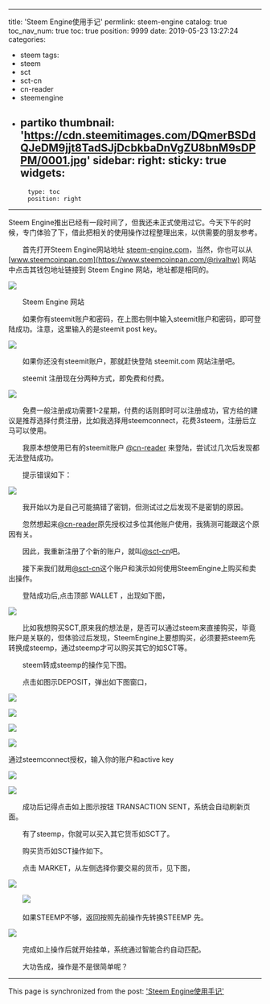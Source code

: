 
---
title: 'Steem Engine使用手记'
permlink: steem-engine
catalog: true
toc_nav_num: true
toc: true
position: 9999
date: 2019-05-23 13:27:24
categories:
- steem
tags:
- steem
- sct
- sct-cn
- cn-reader
- steemengine
- partiko
thumbnail: 'https://cdn.steemitimages.com/DQmerBSDdQJeDM9jjt8TadSJjDcbkbaDnVgZU8bnM9sDPPM/0001.jpg'
sidebar:
    right:
        sticky: true
widgets:
    -
        type: toc
        position: right
---


Steem Engine推出已经有一段时间了，但我还未正式使用过它。今天下午的时候，专门体验了下，借此把相关的使用操作过程整理出来，以供需要的朋友参考。

　　首先打开Steem Engine网站地址 [steem-engine.com](https://steem-engine.com)，当然，你也可以从 [www.steemcoinpan.com](https://www.steemcoinpan.com/@rivalhw) 网站中点击其钱包地址链接到 Steem Engine 网站，地址都是相同的。

![](https://cdn.steemitimages.com/DQmerBSDdQJeDM9jjt8TadSJjDcbkbaDnVgZU8bnM9sDPPM/0001.jpg)

　　Steem Engine 网站

　　如果你有steemit账户和密码，在上图右侧中输入steemit账户和密码，即可登陆成功。注意，这里输入的是steemit post key。

![](https://cdn.steemitimages.com/DQmPMR2rtpQUfxmzKeEoCMwDYU9rLGzQxGK2h5RJNJQ6wQ1/0002.jpg)

　　如果你还没有steemit账户，那就赶快登陆 steemit.com 网站注册吧。

　　steemit 注册现在分两种方式，即免费和付费。

![](https://cdn.steemitimages.com/DQmUm9tn6dNX3kdkKcqXUJDGGM3tbCwHC2hVeE9Nv5pENue/sigup.png)

　　免费一般注册成功需要1-2星期，付费的话则即时可以注册成功，官方给的建议是推荐选择付费注册，比如我选择用steemconnect，花费3steem，注册后立马可以使用。

　　我原本想使用已有的steemit账户 [@cn-reader](https://steemit.com/@cn-reader) 来登陆，尝试过几次后发现都无法登陆成功。

　　提示错误如下：

![](https://cdn.steemitimages.com/DQmXDNjphQ9g6Enk6jfLhimGX82TLRmURHJxcPmD1jzu9XN/0-1.png)

　　我开始以为是自己可能搞错了密钥，但测试过之后发现不是密钥的原因。

　　忽然想起来[@cn-reader](https://steemit.com/@cn-reader)原先授权过多位其他账户使用，我猜测可能跟这个原因有关。

　　因此，我重新注册了个新的账户，就叫[@sct-cn](https://steemit.com/@sct-cn)吧。

　　接下来我们就用[@sct-cn](https://steemit.com/@sct-cn)这个账户和演示如何使用SteemEngine上购买和卖出操作。

　　登陆成功后,点击顶部 WALLET ，出现如下图，

![](https://cdn.steemitimages.com/DQmSHTQ1UL1R1LpfvAVoUmgLAK25ZSAPx1WSnTKfXH8uCiQ/deposit.png)

　　比如我想购买SCT,原来我的想法是，是否可以通过steem来直接购买，毕竟账户是关联的，但体验过后发现，SteemEngine上要想购买，必须要把steem先转换成steemp，通过steemp才可以购买其它的如SCT等。

　　steem转成steemp的操作见下图。

　　点击如图示DEPOSIT，弹出如下图窗口，

![](https://cdn.steemitimages.com/DQmS99XPBb3sieBHETrpbMmPfc2tpovjh3ujk6aJzXZ3oeb/4.jpg)

![](https://cdn.steemitimages.com/DQmPLfJPntgJzPpBEFQGojDYu7FYm9XAp6H9ah6ePhQx4xy/5.jpg)

![](https://cdn.steemitimages.com/DQmaK8NkvUDLdCesWu1j8zCR4nmdeXbxSiZCpHay5zothTZ/6.jpg)

![](https://cdn.steemitimages.com/DQmYUTPdMh5mUus7t6pdWn6qobrhpREtqTKozTuVV45EnWD/7.jpg)

通过steemconnect授权，输入你的账户和active key

![](https://cdn.steemitimages.com/DQmaGQJpZTuT2bDt5frmkq9GghwHrEoq34MtuH2ms1Zj7ML/8.jpg)

![](https://cdn.steemitimages.com/DQmaCq3njFxTaTzU1CrmLaZHDGENwc2w7jrrSvUZ8gefWan/9.jpg)

　　成功后记得点击如上图示按钮 TRANSACTION SENT，系统会自动刷新页面。

　　有了steemp，你就可以买入其它货币如SCT了。

　　购买货币如SCT操作如下。

　　点击 MARKET，从左侧选择你要交易的货币，见下图，

![](https://cdn.steemitimages.com/DQmWJXZk9cQxktyQ8ao8CCDdoHGSXLJdD9KZwdwHBBiQgY8/1.jpg)

　　![](https://cdn.steemitimages.com/DQmeJjtk7oN9KgpSk45AVGydVeqiNEARKr93hUmUqiP9aWk/2.jpg)

　　如果STEEMP不够，返回按照先前操作先转换STEEMP 先。

![](https://cdn.steemitimages.com/DQmPJFv5p9se7HB4HRE19AMMrVUGBZxzgJf4q4sZBrJ4fMM/11.jpg)

　　完成如上操作后就开始挂单，系统通过智能合约自动匹配。

　　大功告成，操作是不是很简单呢？

- - -

This page is synchronized from the post: ['Steem Engine使用手记'](https://steemit.com/@rivalhw/steem-engine)
